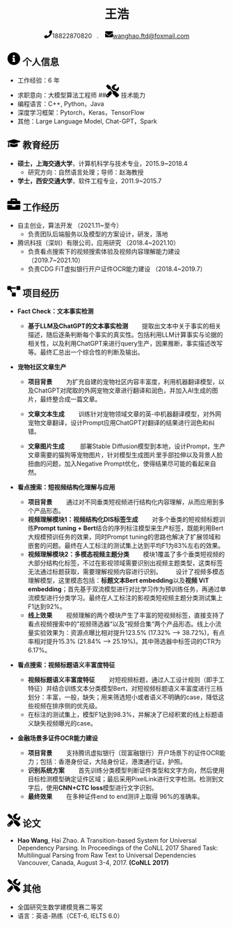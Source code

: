 <center>

<h1>王浩</h1>

<div>

<span><img src="assets/phone-solid.svg" width="18px">18822870820</span>&ensp;  . &ensp; <span><img src="assets/envelope-solid.svg" width="18px">wanghao.ftd@foxmail.com</span>

</center>

 ## <img src="assets/info-circle-solid.svg" width="30px"> 个人信息 
 - 工作经验：6 年
 - 求职意向：大模型算法工程师
##<img src="assets/tools-solid.svg" width="30px"> 技术能力
- 编程语言：C++, Python，Java
- 深度学习框架：Pytorch，Keras，TensorFlow
- 其他：Large Language Model, Chat-GPT，Spark
## <img src="assets/graduation-cap-solid.svg" width="30px"> 教育经历

- **硕士，上海交通大学**，计算机科学与技术专业，2015.9~2018.4
  - 研究方向：自然语言处理；导师：赵海教授
- **学士，西安交通大学**，软件工程专业，2011.9~2015.7
## <img src="assets/briefcase-solid.svg" width="30px"> 工作经历
- 自主创业，算法开发                                                                                     （2021.11~至今）
  - 负责团队后端服务以及模型的方案设计，研发，落地
- 腾讯科技（深圳）有限公司，应用研究                                             （2018.4~2021.10）
  - 负责看点搜索下的视频搜索体验及视频内容理解能力建设       （2019.7~2021.10）
  - 负责CDG FiT虚拟银行开户证件OCR能力建设                            （2018.4~2019.7）
## <img src="assets/project-diagram-solid.svg" width="30px"> 项目经历
- **Fact Check：文本事实检测**
  - **基于LLM及ChatGPT的文本事实检测**
    &ensp;&ensp;&ensp;&ensp;提取出文本中关于事实的相关描述，随后逐条判断每个事实的真实性。包括利用LLM计算事实与论据的相关性，以及利用ChatGPT来进行query生产，因果推断，事实描述改写等。最终汇总出一个综合性的判断及输出。
- **宠物社区文章生产**
  - **项目背景**
    &ensp;&ensp;&ensp;&ensp;为扩充自建的宠物社区内容丰富度，利用机器翻译模型，以及ChatGPT对爬取的外网宠物文章进行翻译和润色，并加入AI生成的图片，最终整合成一篇文章。

  - **文章文本生成**
    &ensp;&ensp;&ensp;&ensp;训练针对宠物领域文章的英-中机器翻译模型，对外网宠物文章翻译，设计Prompt应用ChatGPT对翻译的结果进行润色和纠错。

  - **文章图片生成**
    &ensp;&ensp;&ensp;&ensp; 部署Stable Diffusion模型到本地，设计Prompt，生产文章需要的猫狗等宠物图片，针对模型生成图片里手部拉伸以及背景人脸扭曲的问题，加入Negative Prompt优化，使得结果尽可能的看起来自然。

- **看点搜索：短视频结构化理解与应用**
  - **项目背景**
    &ensp;&ensp;&ensp;&ensp;通过对不同垂类短视频进行结构化内容理解，从而应用到多个产品形态。
  - **视频理解模块1：视频结构化DIS标签生成**
    &ensp;&ensp;&ensp;&ensp;对多个垂类的短视频标题训练**Prompt tuning + Bert**结合的序列标注模型来生产标签，既能利用Bert大规模预训任务的效果，同时Prompt tuning的思路也解决了扩展领域和嵌套的问题。最终在人工标注的测试集上达到平均F1为83%左右的效果。
  - **视频理解模块2：多模态视频主题分类**
    &ensp;&ensp;&ensp;&ensp;模块1覆盖了多个垂类短视频的大部分结构化标签，不过在影视领域需要识别出视频主题类型，这类标签无法通过标题获取，需要理解视频内容进行识别。
    &ensp;&ensp;&ensp;&ensp;设计了视频多模态理解模型，这里模态包括：**标题文本Bert embedding**以及**视频 ViT embedding**；首先基于双流模型进行对比学习作为预训练任务，再通过单流模型进行分类学习。最终在人工标注的影视类短视频主题分类测试集上F1达到92%。
  - **线上效果**
    &ensp;&ensp;&ensp;&ensp;视频理解的两个模块产生了丰富的短视频标签，直接支持了看点视频搜索中的”视频筛选器“以及”视频合集“两个产品形态。线上小流量实验效果为：资源点曝比相对提升123.5% (17.32% --> 38.72%)，有点率相对提升15.3% (21.84% --> 25.19%)。其中筛选器中标签词的CTR为6.17%。
- **看点搜索：视频标题语义丰富度特征**
  - **视频标题语义丰富度特征**
    &ensp;&ensp;&ensp;&ensp;对短视频标题，通过人工设计规则（即手工特征）并结合训练文本分类模型Bert，对短视频标题语义丰富度进行三档划分：丰富，一般，缺失；用来筛选短小或者语义不明确的case，降低这些视频在排序侧的优先级。
  - ​       在标注的测试集上，模型F1达到98.3%，并解决了已经积累的线上标题语义缺失视频曝光的case。
- **金融场景多证件OCR能力建设**
  - **项目背景**
    &ensp;&ensp;&ensp;&ensp;支持腾讯虚拟银行（现富融银行）开户场景下的证件OCR能力；包括：香港身份证，大陆身份证，港澳通行证，护照。
  - **识别系统方案**
    &ensp;&ensp;&ensp;&ensp;首先训练分类模型判断证件类型和文字方向，然后使用目标检测模型确定证件区域；最后采用PixelLink进行文字检测。检测到文字后，使用**CNN+CTC loss**模型进行文字识别。
  - **最终效果**
    &ensp;&ensp;&ensp;&ensp;在多种证件end to end测评上取得 96%的准确率。
## <img src="assets/tools-solid.svg" width="30px"> 论文
- **Hao Wang**, Hai Zhao. A Transition-based System for Universal Dependency Parsing. In Proceedings of the CoNLL 2017 Shared Task: Multilingual Parsing from Raw Text to Universal Dependencies Vancouver, Canada, August 3-4, 2017. **(CoNLL 2017)**
## <img src="assets/tools-solid.svg" width="30px"> 其他
- 全国研究生数学建模竞赛二等奖
- 语言：英语-熟练（CET-6, IELTS 6.0）